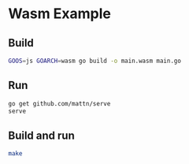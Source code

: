 # Wasm Example
## Build


```sh
GOOS=js GOARCH=wasm go build -o main.wasm main.go
```

## Run

```sh
go get github.com/mattn/serve
serve
```

## Build and run

```sh
make
```
